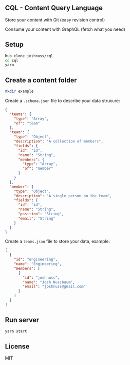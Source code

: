 CQL - Content Query Language
----------------------------

Store your content with Git (easy revision control)

Consume your content with GraphQL (fetch what you need)

## Setup

```bash
hub clone joshnuss/cql
cd cql
yarn
```

## Create a content folder

```bash
mkdir example
```

Create a `.schema.json` file to describe your data strucure:

```json
{
  "teams": {
    "type": "Array",
    "of": "team"
  },
  "team": {
    "type": "Object",
    "description": "A collection of members",
    "fields": {
      "id": "id",
      "name": "String",
      "members": {
        "type": "Array",
        "of": "member"
      }
    }
  },
  "member": {
    "type": "Object",
    "description": "A single person on the team",
    "fields": {
      "id": "id",
      "name": "String",
      "position": "String",
      "email": "String"
    }
  }
}
```

Create a `teams.json` file to store your data, example:

```json
[
  {
    "id": "engineering",
    "name": "Engineering",
    "members": [
      {
        "id": "joshnuss",
        "name": "Josh Nussbaum",
        "email": "joshnuss@gmail.com"
      }
    ]
  }
]
```


## Run server

```bash
yarn start
```

## License

MIT

